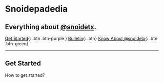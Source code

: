 # Snoidepadedia
## Everything about [@snoidetx](https://snoidetx.github.io/).

[Get Started](){: .btn .btn-purple } [Bulletin](){: .btn} [Know About @snoidetx](https://snoidetx.github.io/){: .btn .btn-green}

---

## Get Started

How to get started?
